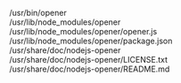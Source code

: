 /usr/bin/opener  
/usr/lib/node\_modules/opener  
/usr/lib/node\_modules/opener/opener.js  
/usr/lib/node\_modules/opener/package.json  
/usr/share/doc/nodejs-opener  
/usr/share/doc/nodejs-opener/LICENSE.txt  
/usr/share/doc/nodejs-opener/README.md  
